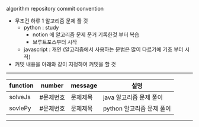 algorithm repository commit convention

- 무조건 하루 1 알고리즘 문제 풀 것
  - python : study 
    - notion 에 알고리즘 문제 푼거 기록한것 부터 복습
    - 브루트포스부터 시작 
  - javascript : 개인 (알고리즘에서 사용하는 문법은 많이 다르기에 기초 부터 시작)   
- 커밋 내용을 아래와 같이 지정하여 커밋을 할 것
---

|function|number|message| 설명 |
|---------|------|------| ------ |
|solveJs|#문제번호|문제제목| java 알고리즘 문제 풀이 |
|sovlePy|#문제번호|문제제목| python 알고리즘 문제 풀이 |

---

